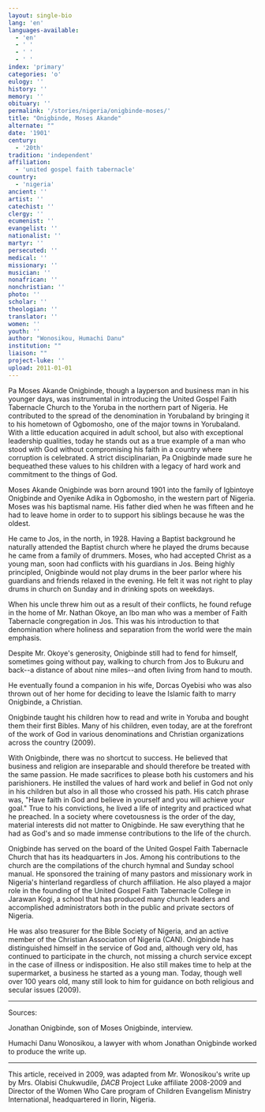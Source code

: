 ```yaml
---
layout: single-bio
lang: 'en'
languages-available:
  - 'en'
  - ' '
  - ' '
  - ' '
index: 'primary'
categories: 'o'
eulogy: ''
history: ''
memory: ''
obituary: ''
permalink: '/stories/nigeria/onigbinde-moses/'
title: "Onigbinde, Moses Akande"
alternate: ""
date: '1901'
century:
  - '20th'
tradition: 'independent'
affiliation:
  - 'united gospel faith tabernacle'
country:
  - 'nigeria'
ancient: ''
artist: ''
catechist: ''
clergy: ''
ecumenist: ''
evangelist: ''
nationalist: ''
martyr: ''
persecuted: ''
medical: ''
missionary: ''
musician: ''
nonafrican: ''
nonchristian: ''
photo: ''
scholar: ''
theologian: ''
translator: ''
women: ''
youth: ''
author: "Wonosikou, Humachi Danu"
institution: ""
liaison: ""
project-luke: ''
upload: 2011-01-01
---
```




Pa Moses Akande Onigbinde, though a layperson and business man in his younger days, was instrumental in introducing the United Gospel Faith Tabernacle Church to the Yoruba in the northern part of Nigeria. He contributed to the spread of the denomination in Yorubaland by bringing it to his hometown of Ogbomosho, one of the major towns in Yorubaland. With a little education acquired in adult school, but also with exceptional leadership qualities, today he stands out as a true example of a man who stood with God without compromising his faith in a country where corruption is celebrated. A strict disciplinarian, Pa Onigbinde made sure he bequeathed these values to his children with a legacy of hard work and commitment to the things of God.

Moses Akande Onigbinde was born around 1901 into the family of Igbintoye Onigbinde and Oyenike Adika in Ogbomosho, in the western part of Nigeria. Moses was his baptismal name. His father died when he was fifteen and he had to leave home in order to to support his siblings because he was the oldest.

He came to Jos, in the north, in 1928. Having a Baptist background he naturally attended the Baptist church where he played the drums because he came from a family of drummers. Moses, who had accepted Christ as a young man, soon had conflicts with his guardians in Jos. Being highly principled, Onigbinde would not play drums in the beer parlor where his guardians and friends relaxed in the evening. He felt it was not right to play drums in church on Sunday and in drinking spots on weekdays.

When his uncle threw him out as a result of their conflicts, he found refuge in the home of Mr. Nathan Okoye, an Ibo man who was a member of Faith Tabernacle congregation in Jos. This was his introduction to that denomination where holiness and separation from the world were the main emphasis.

Despite Mr. Okoye's generosity, Onigbinde still had to fend for himself, sometimes going without pay, walking to church from Jos to Bukuru and back--a distance of about nine miles--and often living from hand to mouth.

He eventually found a companion in his wife, Dorcas Oyebisi who was also thrown out of her home for deciding to leave the Islamic faith to marry Onigbinde, a Christian.

Onigbinde taught his children how to read and write in Yoruba and bought them their first Bibles. Many of his children, even today, are at the forefront of the work of God in various denominations and Christian organizations across the country (2009).

With Onigbinde, there was no shortcut to success. He believed that business and religion are inseparable and should therefore be treated with the same passion. He made sacrifices to please both his customers and his parishioners. He instilled the values of hard work and belief in God not only in his children but also in all those who crossed his path. His catch phrase was, "Have faith in God and believe in yourself and you will achieve your goal." True to his convictions, he lived a life of integrity and practiced what he preached. In a society where covetousness is the order of the day, material interests did not matter to Onigbinde. He saw everything that he had as God's and so made immense contributions to the life of the church.

Onigbinde has served on the board of the United Gospel Faith Tabernacle Church that has its headquarters in Jos. Among his contributions to the church are the compilations of the church hymnal and Sunday school manual. He sponsored the training of many pastors and missionary work in Nigeria's hinterland regardless of church affiliation. He also played a major role in the founding of the United Gospel Faith Tabernacle College in Jarawan Kogi, a school that has produced many church leaders and accomplished administrators both in the public and private sectors of Nigeria.

He was also treasurer for the Bible Society of Nigeria, and an active member of the Christian Association of Nigeria (CAN). Onigbinde has distinguished himself in the service of God and, although very old, has continued to participate in the church, not missing a church service except in the case of illness or indisposition. He also still makes time to help at the supermarket, a business he started as a young man. Today, though well over 100 years old, many still look to him for guidance on both religious and secular issues (2009).

---

Sources:

Jonathan Onigbinde, son of Moses Onigbinde, interview.

Humachi Danu Wonosikou, a lawyer with whom Jonathan Onigbinde worked to produce the write up.

---

This article, received in 2009, was adapted from Mr. Wonosikou's write up by Mrs. Olabisi Chukwudile, *DACB* Project Luke affiliate 2008-2009 and Director of the Women Who Care program of Children Evangelism Ministry International, headquartered in Ilorin, Nigeria.